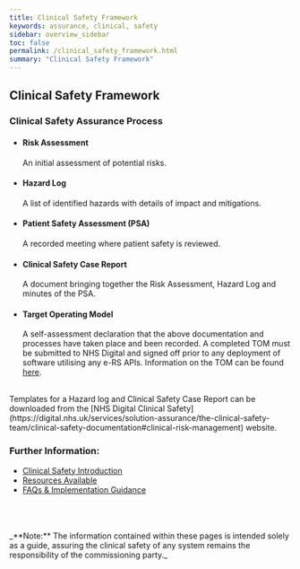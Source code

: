 ```yaml
---
title: Clinical Safety Framework
keywords: assurance, clinical, safety
sidebar: overview_sidebar
toc: false
permalink: /clinical_safety_framework.html
summary: "Clinical Safety Framework"
---
```


## Clinical Safety Framework

### Clinical Safety Assurance Process
- #### Risk Assessment
  An initial assessment of potential risks.
- #### Hazard Log  
  A list of identified hazards with details of impact and mitigations.
- #### Patient Safety Assessment (PSA)
  A recorded meeting where patient safety is reviewed.
- #### Clinical Safety Case Report
  A document bringing together the Risk Assessment, Hazard Log and minutes of the PSA.
- #### Target Operating Model
  A self-assessment declaration that the above documentation and processes have taken place and been recorded. A completed TOM must be submitted to NHS Digital and signed off prior to any deployment of software utilising any e-RS APIs. Information on the TOM can be found [here](assure_tom.html).  

<br>
Templates for a Hazard log and Clinical Safety Case Report can be downloaded from the [NHS Digital Clinical Safety](https://digital.nhs.uk/services/solution-assurance/the-clinical-safety-team/clinical-safety-documentation#clinical-risk-management) website.

<br>

### Further Information:
- [Clinical Safety Introduction](clinical_safety_intro.html)
- [Resources Available](clinical_safety_resources.html)
- [FAQs & Implementation Guidance](clinical_safety_faqs.html)

<br>
<br>
<br>
_**Note:** The information contained within these pages is intended solely as a guide, assuring the clinical safety of any system remains the responsibility of the commissioning party._
